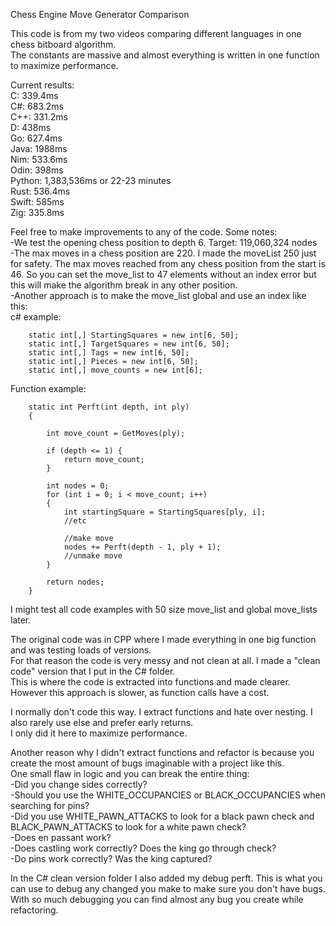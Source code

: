 Chess Engine Move Generator Comparison

This code is from my two videos comparing different languages in one chess bitboard algorithm.  
The constants are massive and almost everything is written in one function to maximize performance.  

Current results:  
C: 339.4ms  
C#: 683.2ms  
C++: 331.2ms  
D: 438ms  
Go: 627.4ms  
Java: 1988ms  
Nim: 533.6ms  
Odin: 398ms  
Python: 1,383,536ms or 22-23 minutes  
Rust: 536.4ms  
Swift: 585ms  
Zig: 335.8ms  
  
Feel free to make improvements to any of the code. Some notes:  
-We test the opening chess position to depth 6. Target: 119,060,324 nodes  
-The max moves in a chess position are 220. I made the moveList 250 just for safety. The max moves reached from any chess position 
from the start is 46. So you can set the move_list to 47 elements without an index error but this will make the algorithm break 
in any other position.  
-Another approach is to make the move_list global and use an index like this:  
c# example:  
  
        static int[,] StartingSquares = new int[6, 50];
        static int[,] TargetSquares = new int[6, 50];
        static int[,] Tags = new int[6, 50];
        static int[,] Pieces = new int[6, 50];
        static int[,] move_counts = new int[6];

Function example:  

        static int Perft(int depth, int ply)
        {

            int move_count = GetMoves(ply);
            
            if (depth <= 1) {
                return move_count;
            }

            int nodes = 0;
            for (int i = 0; i < move_count; i++)
            {
                int startingSquare = StartingSquares[ply, i];
                //etc
                
                //make move
                nodes += Perft(depth - 1, ply + 1);
                //unmake move
            }

            return nodes;
        }

I might test all code examples with 50 size move_list and global move_lists later.  

The original code was in CPP where I made everything in one big function and was testing loads of versions.  
For that reason the code is very messy and not clean at all. I made a "clean code" version that I put in the C# folder.  
This is where the code is extracted into functions and made clearer. However this approach is slower, as function calls have a cost.  

I normally don't code this way. I extract functions and hate over nesting. I also rarely use else and prefer early returns.  
I only did it here to maximize performance.  

Another reason why I didn't extract functions and refactor is because you create the most amount of bugs imaginable with a project like this.  
One small flaw in logic and you can break the entire thing:  
-Did you change sides correctly?  
-Should you use the WHITE_OCCUPANCIES or BLACK_OCCUPANCIES when searching for pins?  
-Did you use WHITE_PAWN_ATTACKS to look for a black pawn check and BLACK_PAWN_ATTACKS to look for a white pawn check?  
-Does en passant work?  
-Does castling work correctly? Does the king go through check?  
-Do pins work correctly? Was the king captured?  

In the C# clean version folder I also added my debug perft. This is what you can use to debug any changed you make to make sure you don't have bugs.  
With so much debugging you can find almost any bug you create while refactoring.

